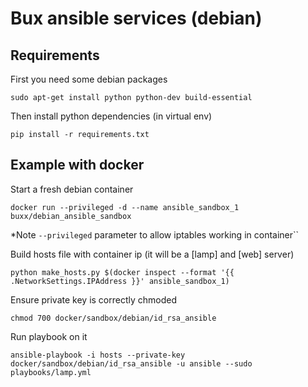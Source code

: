 # Bux ansible services (debian)

## Requirements

First you need some debian packages

```
sudo apt-get install python python-dev build-essential
```

Then install python dependencies (in virtual env)

```
pip install -r requirements.txt
```

## Example with docker

Start a fresh debian container
```
docker run --privileged -d --name ansible_sandbox_1 buxx/debian_ansible_sandbox
```

*Note ``--privileged`` parameter to allow iptables working in container``

Build hosts file with container ip (it will be a [lamp] and [web] server)
```
python make_hosts.py $(docker inspect --format '{{ .NetworkSettings.IPAddress }}' ansible_sandbox_1)
```

Ensure private key is correctly chmoded
```
chmod 700 docker/sandbox/debian/id_rsa_ansible
```

Run playbook on it
```
ansible-playbook -i hosts --private-key docker/sandbox/debian/id_rsa_ansible -u ansible --sudo playbooks/lamp.yml
```
